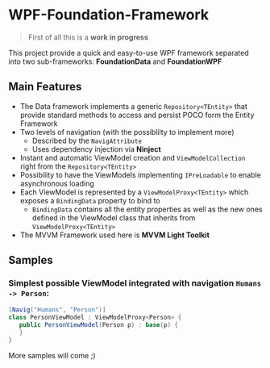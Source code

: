 WPF-Foundation-Framework
========================

> First of all this is a **work in progress**

This project provide a quick and easy-to-use WPF framework separated into two sub-frameworks:
**FoundationData** and **FoundationWPF**

Main Features
-------------

+ The Data framework implements a generic `Repository<TEntity>` that provide standard methods to access and persist POCO form the Entity Framework				      
+ Two levels of navigation (with the possiblilty to implement more)
	+ Described by the `NavigAttribute` 
	+ Uses dependency injection via **Ninject**
+ Instant and automatic ViewModel creation and `ViewModelCollection` right from the `Repository<TEntity>`
+ Possibility to have the ViewModels implementing `IPreLoadable` to enable asynchronous loading
+ Each ViewModel is represented by a `ViewModelProxy<TEntity>` which exposes a `BindingData` property to bind to
	+ `BindingData` contains all the entity properties as well as the new ones defined in the ViewModel class that inherits from `ViewModelProxy<TEntity>`
+ The MVVM Framework used here is **MVVM Light Toolkit**

Samples
-------

### Simplest possible ViewModel integrated with navigation `Humans -> Person`:
```cs
[Navig("Humans", "Person")]
class PersonViewModel : ViewModelProxy<Person> {
   public PersonViewModel(Person p) : base(p) {
   }
}
```

More samples will come ;)
